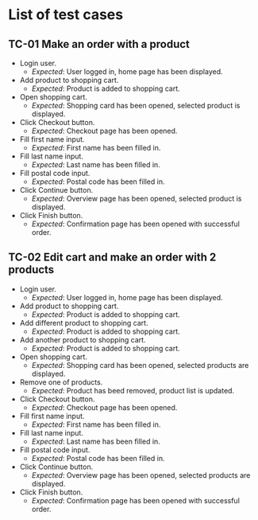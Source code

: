 # List of test cases

## TC-01 Make an order with a product

- Login user.
  - _Expected_: User logged in, home page has been displayed.
- Add product to shopping cart.
  - _Expected_: Product is added to shopping cart.
- Open shopping cart.
  - _Expected_: Shopping card has been opened, selected product is displayed.
- Click Checkout button.
  - _Expected_: Checkout page has been opened.
- Fill first name input.
  - _Expected_: First name has been filled in.
- Fill last name input.
  - _Expected_: Last name has been filled in.
- Fill postal code input.
  - _Expected_: Postal code has been filled in.
- Click Continue button.
  - _Expected_: Overview page has been opened, selected product is displayed.
- Click Finish button.
  - _Expected_: Confirmation page has been opened with successful order.

## TC-02 Edit cart and make an order with 2 products

- Login user.
  - _Expected_: User logged in, home page has been displayed.
- Add product to shopping cart.
  - _Expected_: Product is added to shopping cart.
- Add different product to shopping cart.
  - _Expected_: Product is added to shopping cart.
- Add another product to shopping cart.
  - _Expected_: Product is added to shopping cart.
- Open shopping cart.
  - _Expected_: Shopping card has been opened, selected products are displayed.
- Remove one of products.
  - _Expected_: Product has beed removed, product list is updated.
- Click Checkout button.
  - _Expected_: Checkout page has been opened.
- Fill first name input.
  - _Expected_: First name has been filled in.
- Fill last name input.
  - _Expected_: Last name has been filled in.
- Fill postal code input.
  - _Expected_: Postal code has been filled in.
- Click Continue button.
  - _Expected_: Overview page has been opened, selected products are displayed.
- Click Finish button.
  - _Expected_: Confirmation page has been opened with successful order.
